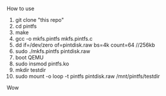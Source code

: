 How to use

1. git clone "this repo"
2. cd pintfs
3. make
4. gcc -o mkfs.pintfs mkfs.pintfs.c
5. dd if=/dev/zero of=pintdisk.raw bs=4k count=64 //256kb
6. sudo ./mkfs.pintfs pintdisk.raw
7. boot QEMU
8. sudo insmod pintfs.ko
9. mkdir testdir
10. sudo mount -o loop -t pintfs pintdisk.raw /mnt/pintfs/testdir

Wow
